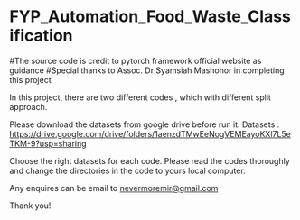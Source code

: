 # FYP_Automation_Food_Waste_Classification
#The source code is credit to pytorch framework official website as guidance
#Special thanks to Assoc. Dr Syamsiah Mashohor in completing this project

In this project, there are two different codes , which with different split approach.

Please download the datasets from google drive before run it.
Datasets : https://drive.google.com/drive/folders/1aenzdTMwEeNogVEMEayoKXl7L5eTKM-9?usp=sharing

Choose the right datasets for each code.
Please read the codes thoroughly and change the directories in the code to yours local computer. 

Any enquires can be email to nevermoremir@gmail.com

Thank you!
